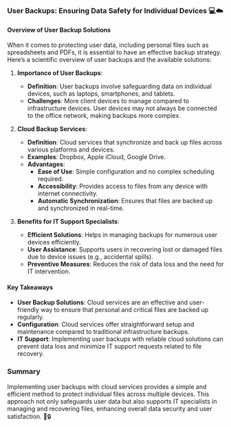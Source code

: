 ### User Backups: Ensuring Data Safety for Individual Devices 💻☁️

#### Overview of User Backup Solutions

When it comes to protecting user data, including personal files such as spreadsheets and PDFs, it is essential to have an effective backup strategy. Here’s a scientific overview of user backups and the available solutions:

1. **Importance of User Backups**:
   - **Definition**: User backups involve safeguarding data on individual devices, such as laptops, smartphones, and tablets.
   - **Challenges**: More client devices to manage compared to infrastructure devices. User devices may not always be connected to the office network, making backups more complex.

2. **Cloud Backup Services**:
   - **Definition**: Cloud services that synchronize and back up files across various platforms and devices.
   - **Examples**: Dropbox, Apple iCloud, Google Drive.
   - **Advantages**:
     - **Ease of Use**: Simple configuration and no complex scheduling required.
     - **Accessibility**: Provides access to files from any device with internet connectivity.
     - **Automatic Synchronization**: Ensures that files are backed up and synchronized in real-time.

3. **Benefits for IT Support Specialists**:
   - **Efficient Solutions**: Helps in managing backups for numerous user devices efficiently.
   - **User Assistance**: Supports users in recovering lost or damaged files due to device issues (e.g., accidental spills).
   - **Preventive Measures**: Reduces the risk of data loss and the need for IT intervention.

#### Key Takeaways

- **User Backup Solutions**: Cloud services are an effective and user-friendly way to ensure that personal and critical files are backed up regularly.
- **Configuration**: Cloud services offer straightforward setup and maintenance compared to traditional infrastructure backups.
- **IT Support**: Implementing user backups with reliable cloud solutions can prevent data loss and minimize IT support requests related to file recovery.

### Summary

Implementing user backups with cloud services provides a simple and efficient method to protect individual files across multiple devices. This approach not only safeguards user data but also supports IT specialists in managing and recovering files, enhancing overall data security and user satisfaction. 🚀🔒